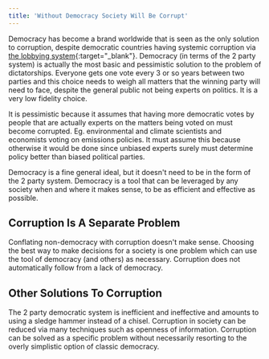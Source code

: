 ```yaml
---
title: 'Without Democracy Society Will Be Corrupt'
---
```


Democracy has become a brand worldwide that is seen as the only solution to corruption, despite democratic countries having systemic corruption via [the lobbying system](https://en.wikipedia.org/wiki/Lobbying){:target="_blank"}. Democracy (in terms of the 2 party system) is actually the most basic and pessimistic solution to the problem of dictatorships. Everyone gets one vote every 3 or so years between two parties and this choice needs to weigh all matters that the winning party will need to face, despite the general public not being experts on politics. It is a very low fidelity choice.

It is pessimistic because it assumes that having more democratic votes by people that are actually experts on the matters being voted on must become corrupted. Eg. environmental and climate scientists and economists voting on emissions policies. It must assume this because otherwise it would be done since unbiased experts surely must determine policy better than biased political parties.

Democracy is a fine general ideal, but it doesn't need to be in the form of the 2 party system. Democracy is a tool that can be leveraged by any society when and where it makes sense, to be as efficient and effective as possible.

## Corruption Is A Separate Problem

Conflating non-democracy with corruption doesn't make sense. Choosing the best way to make decisions for a society is one problem which can use the tool of democracy (and others) as necessary. Corruption does not automatically follow from a lack of democracy.

## Other Solutions To Corruption

The 2 party democratic system is inefficient and ineffective and amounts to using a sledge hammer instead of a chisel. Corruption in society can be reduced via many techniques such as openness of information. Corruption can be solved as a specific problem without necessarily resorting to the overly simplistic option of classic democracy.

